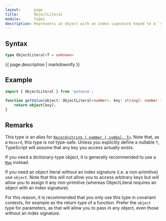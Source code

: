 ```yaml
---
layout:      page
title:       ObjectLiteral
module:      Types
description: Represents an object with an index signature keyed to a `string`, `number`, or `symbol`.
---
```

## Syntax

```ts
type ObjectLiteral<T = unknown>
```

<p class="description">{{ page.description | markdownify }}</p>

## Example

```ts
import { ObjectLiteral } from 'potence';

function getValue(object: ObjectLiteral<number>, key: string): number {
    return object[key];
}
```

## Remarks

This type is an alias for [`Record<string | number | symbol, T>`](https://www.typescriptlang.org/docs/handbook/utility-types.html#recordkeystype).
Note that, as a `Record`, this type is not type-safe. Unless you explicitly
define a nullable `T`, TypeScript will assume that any key you access actually
exists.

If you need a dictionary-type object, it is generally recommended to use a
[`Map`](https://developer.mozilla.org/en-US/docs/Web/JavaScript/Reference/Global_Objects/Map)
instead.

If you need an object literal without an index signature (i.e. a
non-primitive) use `object`. Note that this will not allow you to access
arbitrary keys but *will* allow you to assign it any non-primitive
(whereas ObjectLiteral requires an object with an index signature).

For this reason, it is recommended that you only use this type
in covariant contexts, for example as the return type of a function.
Prefer the `object` type for parameters, as that will allow you to pass
in any object, even those without an index signature.
